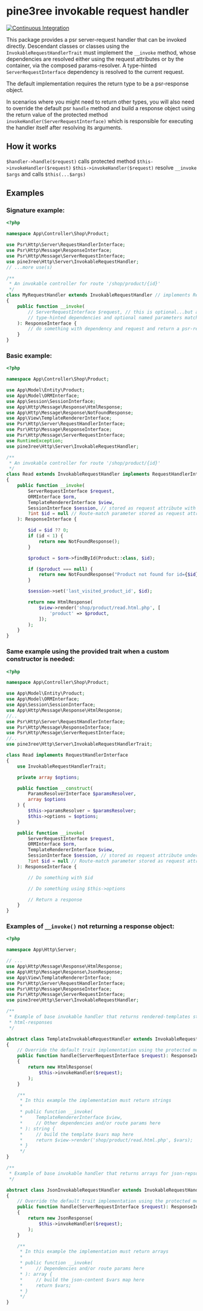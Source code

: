 # pine3ree invokable request handler

[![Continuous Integration](https://github.com/pine3ree/pine3ree-invokable-request-handler/actions/workflows/continuos-integration.yml/badge.svg)](https://github.com/pine3ree/pine3ree-invokable-request-handler/actions/workflows/continuos-integration.yml)

This package provides a psr server-request handler that can be invoked directly.
Descendant classes or classes using the `InvokableRequestHandlerTrait` must implement
the `__invoke` method, whose dependencies are resolved either using the request
attributes or by the container, via the composed params-resolver. A type-hinted
`ServerRequestInterface` dependency is resolved to the current request.

The default implementation requires the return type to be a psr-response object.

In scenarios where you might need to return other types, you will also need to
override the default psr `handle` method and build a response object using the
return value of the protected method `invokeHandler(ServerRequestInterface)`
which is responsible for executing the handler itself after resolving its
arguments.

## How it works

`$handler->handle($request)` calls protected method `$this->invokeHandler($request)`
`$this->invokeHandler($request)` resolve `__invoke` `$args` and calls `$this(...$args)`

## Examples

### Signature example:

```php
<?php

namespace App\Controller\Shop\Product;

use Psr\Http\Server\RequestHandlerInterface;
use Psr\Http\Message\ResponseInterface;
use Psr\Http\Message\ServerRequestInterface;
use pine3ree\Http\Server\InvokableRequestHandler;
// ...more use(s)

/**
 * An invokable controller for route '/shop/product/{id}'
 */
class MyRequestHandler extends InvokableRequestHandler // implements RequestHandlerInterface
{
    public function __invoke(
        // ServerRequestInterface $request, // this is optional...but at the end... it is a request-handler
        // type-hinted dependencies and optional named parameters matching request attributes names
    ): ResponseInterface {
        // do something with dependency and request and return a psr-response
    }
}

```

### Basic example:

```php
<?php

namespace App\Controller\Shop\Product;

use App\Model\Entity\Product;
use App\Model\ORMInterface;
use App\Session\SessionInterface;
use App\Http\Message\Response\HtmlResponse;
use App\Http\Message\Response\NotFoundResponse;
use App\View\TemplateRendererInterface;
use Psr\Http\Server\RequestHandlerInterface;
use Psr\Http\Message\ResponseInterface;
use Psr\Http\Message\ServerRequestInterface;
use RuntimeException;
use pine3ree\Http\Server\InvokableRequestHandler;

/**
 * An invokable controller for route '/shop/product/{id}'
 */
class Read extends InvokableRequestHandler implements RequestHandlerInterface
{
    public function __invoke(
        ServerRequestInterface $request,
        ORMInterface $orm,
        TemplateRendererInterface $view,
        SessionInterface $session, // stored as request attribute with the SessionInterface:class key
        ?int $id = null // Route-match parameter stored as request attribute with the 'id' key
    ): ResponseInterface {

        $id = $id ?? 0;
        if (id < 1) {
            return new NotFoundResponse();
        }

        $product = $orm->findById(Product::class, $id);

        if ($product === null) {
            return new NotFoundResponse("Product not found for id={$id}");
        }

        $session->set('last_visited_product_id', $id);

        return new HtmlResponse(
            $view->render('shop/product/read.html.php', [
                'product' => $product,
            ]);
        );
    }
}

```

### Same example using the provided trait when a custom constructor is needed:

```php
<?php

namespace App\Controller\Shop\Product;

use App\Model\Entity\Product;
use App\Model\ORMInterface;
use App\Session\SessionInterface;
use App\Http\Message\Response\HtmlResponse;
//..
use Psr\Http\Server\RequestHandlerInterface;
use Psr\Http\Message\ResponseInterface;
use Psr\Http\Message\ServerRequestInterface;
//..
use pine3ree\Http\Server\InvokableRequestHandlerTrait;

class Read implements RequestHandlerInterface
{
    use InvokableRequestHandlerTrait;

    private array $options;

    public function __construct(
        ParamsResolverInterface $paramsResolver,
        array $options
    ) {
        $this->paramsResolver = $paramsResolver;
        $this->options = $options;
    }

    public function __invoke(
        ServerRequestInterface $request,
        ORMInterface $orm,
        TemplateRendererInterface $view,
        SessionInterface $session, // stored as request attribute under the SessionInterface:class key
        ?int $id = null // Route-match parameter stored as request attribute with the 'id' key
    ): ResponseInterface {

        // Do something with $id

        // Do something using $this->options

        // Return a response
    }
}

```

### Examples of `__invoke()` not returning a response object:

```php
<?php

namespace App\Http\Server;

// ...
use App\Http\Message\Response\HtmlResponse;
use App\Http\Message\Response\JsonResponse;
use App\View\TemplateRendererInterface;
use Psr\Http\Server\RequestHandlerInterface;
use Psr\Http\Message\ResponseInterface;
use Psr\Http\Message\ServerRequestInterface;
use pine3ree\Http\Server\InvokableRequestHandler;

/**
 * Example of base invokable handler that returns rendered-templates strings for
 * html-responses
 */

abstract class TemplateInvokableRequestHandler extends InvokableRequestHandler implements RequestHandlerInterface
{
    // Override the default trait implementation using the protected method `invokeHandler`
    public function handle(ServerRequestInterface $request): ResponseInterface
    {
        return new HtmlResponse(
            $this->invokeHandler($request);
        );
    }

    /**
     * In this example the implementation must return strings
     *
     * public function __invoke(
     *     TemplateRendererInterface $view,
     *     // Other dependencies and/or route params here
     * ): string {
     *     // build the template $vars map here
     *     return $view->render('shop/product/read.html.php', $vars);
     * }
     */
}

/**
 * Example of base invokable handler that returns arrays for json-repsonses
 */

abstract class JsonInvokableRequestHandler extends InvokableRequestHandler implements RequestHandlerInterface
{
    // Override the default trait implementation using the protected method `invokeHandler`
    public function handle(ServerRequestInterface $request): ResponseInterface
    {
        return new JsonResponse(
            $this->invokeHandler($request);
        );
    }

    /**
     * In this example the implementation must return arrays
     *
     * public function __invoke(
     *     // Dependencies and/or route params here
     * ): array {
     *     // build the json-content $vars map here
     *     return $vars;
     * }
     */
}

```
